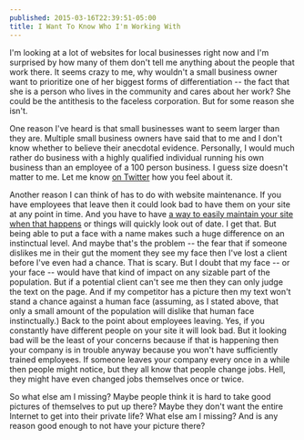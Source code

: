 ```yaml
---
published: 2015-03-16T22:39:51-05:00
title: I Want To Know Who I'm Working With
---
```

I'm looking at a lot of websites for local businesses right now and I'm surprised by how many of them don't tell me anything about the people that work there. It seems crazy to me, why wouldn't a small business owner want to prioritize one of her biggest forms of differentiation -- the fact that she is a person who lives in the community and cares about her work? She could be the antithesis to the faceless corporation. But for some reason she isn't.

One reason I've heard is that small businesses want to seem larger than they are. Multiple small business owners have said that to me and I don't know whether to believe their anecdotal evidence. Personally, I would much rather do business with a highly qualified individual running his own business than an employee of a 100 person business. I guess size doesn't matter to me. Let me know [on Twitter](https://www.twitter.com/davidbrunow) how you feel about it.

Another reason I can think of has to do with website maintenance. If you have employees that leave then it could look bad to have them on your site at any point in time. And you have to have [a way to easily maintain your site when that happens](http://ShepherdDog.co/technology-services/index.html#website-maintenance) or things will quickly look out of date. I get that. But being able to put a face with a name makes such a huge difference on an instinctual level. And maybe that's the problem -- the fear that if someone dislikes me in their gut the moment they see my face then I've lost a client before I've even had a chance. That is scary. But I doubt that my face -- or your face -- would have that kind of impact on any sizable part of the population. But if a potential client can't see me then they can only judge the text on the page. And if my competitor has a picture then my text won't stand a chance against a human face (assuming, as I stated above, that only a small amount of the population will dislike that human face instinctually.) Back to the point about employees leaving. Yes, if you constantly have different people on your site it will look bad. But it looking bad will be the least of your concerns because if that is happening then your company is in trouble anyway because you won't have sufficiently trained employees. If someone leaves your company every once in a while then people might notice, but they all know that people change jobs. Hell, they might have even changed jobs themselves once or twice.

So what else am I missing? Maybe people think it is hard to take good pictures of themselves to put up there? Maybe they don't want the entire Internet to get into their private life? What else am I missing? And is any reason good enough to not have your picture there?

